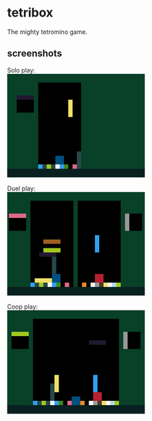 # tetribox

The mighty tetromino game.

## screenshots

Solo play:  
![Screenshot](https://raw.githubusercontent.com/lowagner/bitbox-tetris/master/SoloPlay.png)

Duel play:  
![Screenshot](https://raw.githubusercontent.com/lowagner/bitbox-tetris/master/DuelPlay.png)

Coop play:  
![Screenshot](https://raw.githubusercontent.com/lowagner/bitbox-tetris/master/CoopPlay.png)
